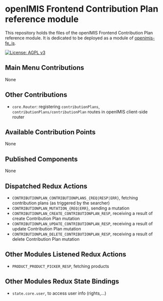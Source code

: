 # openIMIS Frontend Contribution Plan reference module
This repository holds the files of the openIMIS Frontend Contribution Plan reference module.
It is dedicated to be deployed as a module of [openimis-fe_js](https://github.com/openimis/openimis-fe_js).

[![License: AGPL v3](https://img.shields.io/badge/License-AGPL%20v3-blue.svg)](https://www.gnu.org/licenses/agpl-3.0)

## Main Menu Contributions
None

## Other Contributions
* `core.Router`: registering `contributionPlans`, `contributionPlans/contributionPlan` routes in openIMIS client-side router

## Available Contribution Points
None

## Published Components
None

## Dispatched Redux Actions
* `CONTRIBUTIONPLAN_CONTRIBUTIONPLANS_{REQ|RESP|ERR}`, fetching contribution plans (as triggered by the searcher)
* `CONTRIBUTIONPLAN_MUTATION_{REQ|ERR}`, sending a mutation
* `CONTRIBUTIONPLAN_CREATE_CONTRIBUTIONPLAN_RESP`, receiving a result of create Contribution Plan mutation
* `CONTRIBUTIONPLAN_UPDATE_CONTRIBUTIONPLAN_RESP`, receiving a result of update Contribution Plan mutation
* `CONTRIBUTIONPLAN_DELETE_CONTRIBUTIONPLAN_RESP`, receiving a result of delete Contribution Plan mutation

## Other Modules Listened Redux Actions
* `PRODUCT_PRODUCT_PICKER_RESP`, fetching products

## Other Modules Redux State Bindings
* `state.core.user`, to access user info (rights,...)
